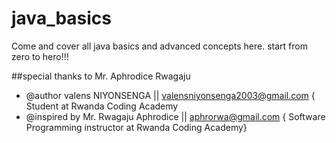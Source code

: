 # java_basics
Come and cover all java basics and advanced concepts  here. start from zero to hero!!!


##special thanks to Mr. Aphrodice Rwagaju
* @author valens NIYONSENGA || valensniyonsenga2003@gmail.com  { Student at Rwanda Coding Academy
* @inspired by Mr. Rwagaju Aphrodice || aphrorwa@gmail.com { Software Programming instructor at Rwanda Coding Academy}

